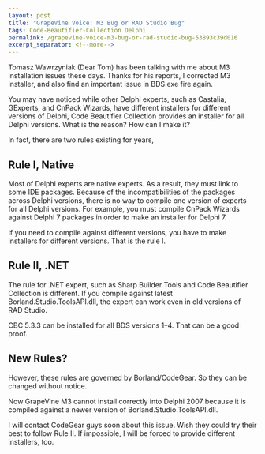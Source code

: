 ```yaml
---
layout: post
title: "GrapeVine Voice: M3 Bug or RAD Studio Bug"
tags: Code-Beautifier-Collection Delphi
permalink: /grapevine-voice-m3-bug-or-rad-studio-bug-53893c39d016
excerpt_separator: <!--more-->
---
```

Tomasz Wawrzyniak (Dear Tom) has been talking with me about M3 installation issues these days. Thanks for his reports, I corrected M3 installer, and also find an important issue in BDS.exe fire again.

You may have noticed while other Delphi experts, such as Castalia, GExperts, and CnPack Wizards, have different installers for different versions of Delphi, Code Beautifier Collection provides an installer for all Delphi versions. What is the reason? How can I make it?
<!--more-->

In fact, there are two rules existing for years,

## Rule I, Native

Most of Delphi experts are native experts. As a result, they must link to some IDE packages. Because of the incompatibilities of the packages across Delphi versions, there is no way to compile one version of experts for all Delphi versions. For example, you must compile CnPack Wizards against Delphi 7 packages in order to make an installer for Delphi 7.

If you need to compile against different versions, you have to make installers for different versions. That is the rule I.

## Rule II, .NET

The rule for .NET expert, such as Sharp Builder Tools and Code Beautifier Collection is different. If you compile against latest Borland.Studio.ToolsAPI.dll, the expert can work even in old versions of RAD Studio.

CBC 5.3.3 can be installed for all BDS versions 1–4. That can be a good proof.

## New Rules?

However, these rules are governed by Borland/CodeGear. So they can be changed without notice.

Now GrapeVine M3 cannot install correctly into Delphi 2007 because it is compiled against a newer version of Borland.Studio.ToolsAPI.dll.

I will contact CodeGear guys soon about this issue. Wish they could try their best to follow Rule II. If impossible, I will be forced to provide different installers, too.

